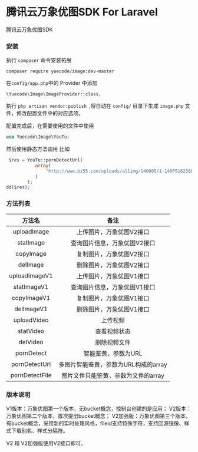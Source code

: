 # 腾讯云万象优图SDK For Laravel 

腾讯云万象优图SDK 


### 安装

执行 `composer` 命令安装拓展
```
composer require yuecode/image:dev-master
```

在`config/app.php`中的 Provider 中添加
```
\Yuecode\Image\ImageProvider::class,
```

执行 `php artisan vendor:publish `,将自动在 `config/` 目录下生成   `image.php` 文件，修改配置文件中的对应选项。

配置完成后，在需要使用的文件中使用
```php
use Yuecode\Image\YouTu;
```
然后使用静态方法调用
比如

```php
 $res = YouTu::pornDetectUrl(
           array(
               "http://www.bz55.com/uploads/allimg/140805/1-140P5162300-50.jpg","http://img.taopic.com/uploads/allimg/130716/318769-130G60P30462.jpg"
           )
        );
dd($res);
```

### 方法列表

|      方法名       |           备注           |
| :------------: | :--------------------: |
|  uploadImage   |     上传图片，万象优图V2接口      |
|   statImage    |    查询图片信息，万象优图V2接口     |
|   copyImage    |     复制图片，万象优图V2接口      |
|    delImage    |     删除图片，万象优图V2接口      |
| uploadImageV1  |     上传图片，万象优图V1接口      |
|  statImageV1   |    查询图片信息，万象优图V1接口     |
|  copyImageV1   |     复制图片，万象优图V1接口      |
|   delImageV1   |     删除图片，万象优图V1接口      |
|  uploadVideo   |          上传视频          |
|   statVideo    |         查看视频状态         |
|    delVideo    |         删除视频文件         |
|   pornDetect   |      智能鉴黄，参数为URL       |
| pornDetectUrl  | 多图片智能鉴黄，参数为URL构成的array |
| pornDetectFile |  图片文件只能鉴黄，参数为文件的array  |

### 版本说明

V1版本：万象优图第一个版本，无bucket概念，控制台创建的是应用；
V2版本：万象优图第二个版本，首次提出bucket概念；
V2加强版：万象优图第三个版本，有bucket概念，采用新的实时处理风格，fileid支持特殊字符，支持回源镜像、样式下载别名、样式分隔符。

V2 和 V2加强版使用V2接口即可。
